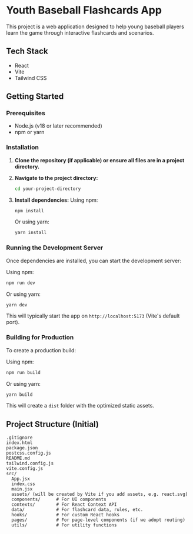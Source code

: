 # Youth Baseball Flashcards App

This project is a web application designed to help young baseball players learn the game through interactive flashcards and scenarios.

## Tech Stack

- React
- Vite
- Tailwind CSS

## Getting Started

### Prerequisites

- Node.js (v18 or later recommended)
- npm or yarn

### Installation

1.  **Clone the repository (if applicable) or ensure all files are in a project directory.**

2.  **Navigate to the project directory:**
    ```bash
    cd your-project-directory
    ```

3.  **Install dependencies:**
    Using npm:
    ```bash
    npm install
    ```
    Or using yarn:
    ```bash
    yarn install
    ```

### Running the Development Server

Once dependencies are installed, you can start the development server:

Using npm:
```bash
npm run dev
```
Or using yarn:
```bash
yarn dev
```

This will typically start the app on `http://localhost:5173` (Vite's default port).

### Building for Production

To create a production build:

Using npm:
```bash
npm run build
```
Or using yarn:
```bash
yarn build
```

This will create a `dist` folder with the optimized static assets.

## Project Structure (Initial)

```
.gitignore
index.html
package.json
postcss.config.js
README.md
tailwind.config.js
vite.config.js
src/
  App.jsx
  index.css
  main.jsx
  assets/ (will be created by Vite if you add assets, e.g. react.svg)
  components/      # For UI components
  contexts/        # For React Context API
  data/            # For flashcard data, rules, etc.
  hooks/           # For custom React hooks
  pages/           # For page-level components (if we adopt routing)
  utils/           # For utility functions
``` 